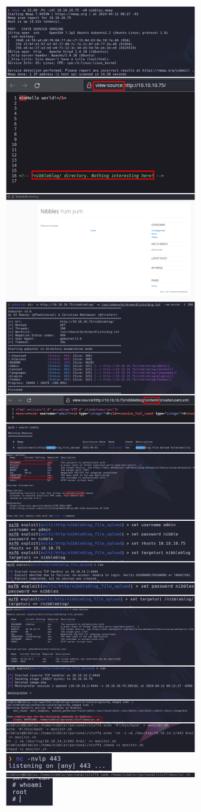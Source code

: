 ![](../../Images/Pasted%20image%2020240412082840.png)
![](../../Images/Pasted%20image%2020240412082830.png)
![](../../Images/Pasted%20image%2020240412082906.png)
![](../../Images/Pasted%20image%2020240412084442.png)
![](../../Images/Pasted%20image%2020240412085850.png)
![](../../Images/Pasted%20image%2020240412085954.png)
![](../../Images/Pasted%20image%2020240412090052.png)
![](../../Images/Pasted%20image%2020240412090213.png)
![](../../Images/Pasted%20image%2020240412090243.png)
![](../../Images/Pasted%20image%2020240412090416.png)
![](../../Images/Pasted%20image%2020240412090442.png)
![](../../Images/Pasted%20image%2020240412090532.png)
![](../../Images/Pasted%20image%2020240412091305.png)
![](../../Images/Pasted%20image%2020240412091358.png)
![](../../Images/Pasted%20image%2020240412092025.png)
![](../../Images/Pasted%20image%2020240412092032.png)
![](../../Images/Pasted%20image%2020240412092046.png)
![](../../Images/Pasted%20image%2020240412092053.png)
